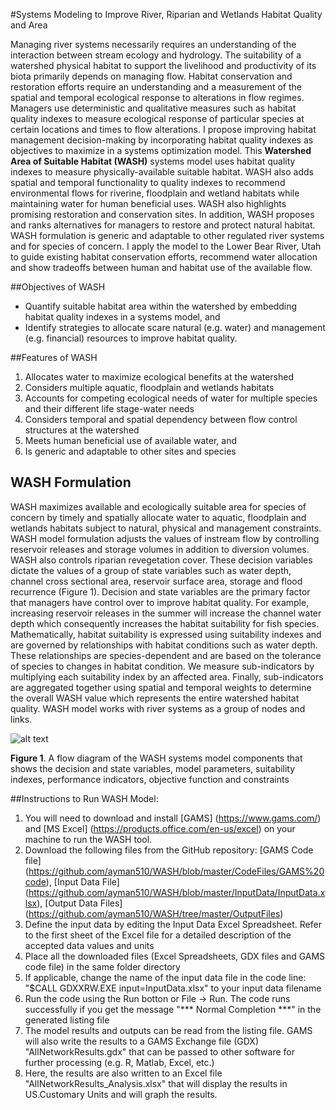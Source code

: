 #Systems Modeling to Improve River, Riparian and Wetlands Habitat Quality and Area

Managing river systems necessarily requires an understanding of the interaction between stream ecology and hydrology. The suitability of a watershed physical habitat to support the livelihood and productivity of its biota primarily depends on managing flow. Habitat conservation and restoration efforts require an understanding and a measurement of the spatial and temporal ecological response to alterations in flow regimes. Managers use deterministic and qualitative measures such as habitat quality indexes to measure ecological response of particular species at certain locations and times to flow alterations. I propose improving habitat management decision-making by incorporating habitat quality indexes as objectives to maximize in a systems optimization model. This **Watershed Area of Suitable Habitat (WASH)** systems model uses habitat quality indexes to measure physically-available suitable habitat. WASH also adds spatial and temporal functionality to quality indexes to recommend environmental flows for riverine, floodplain and wetland habitats while maintaining water for human beneficial uses. WASH also highlights promising restoration and conservation sites. In addition, WASH proposes and ranks alternatives for managers to restore and protect natural habitat. WASH formulation is generic and adaptable to other regulated river systems and for species of concern. I apply the model to the Lower Bear River, Utah to guide existing habitat conservation efforts, recommend water allocation and show tradeoffs between human and habitat use of the available flow.

##Objectives of WASH
* Quantify suitable habitat area within the watershed by embedding habitat quality indexes in a systems model, and
* Identify strategies to allocate scare natural (e.g. water) and management (e.g. financial) resources to improve habitat quality.

##Features of WASH
1. Allocates water to maximize ecological benefits at the watershed
2. Considers multiple aquatic, floodplain and wetlands habitats
3. Accounts for competing ecological needs of water for multiple species and their different life stage-water needs
4. Considers temporal and spatial dependency between flow control structures at the watershed
5. Meets human beneficial use of available water, and
6. Is generic and adaptable to other sites and species

## WASH Formulation
WASH maximizes available and ecologically suitable area for species of concern by timely and spatially allocate water to aquatic, floodplain and wetlands habitats subject to natural, physical and management constraints. WASH model formulation adjusts the values of instream flow by controlling reservoir releases and storage volumes in addition to diversion volumes. WASH also controls riparian revegetation cover. These decision variables dictate the values of a group of state variables such as water depth, channel cross sectional area, reservoir surface area, storage and flood recurrence (Figure 1). Decision and state variables are the primary factor that managers have control over to improve habitat quality. For example, increasing reservoir releases in the summer will increase the channel water depth which consequently increases the habitat suitability for fish species. Mathematically, habitat suitability is expressed using suitability indexes and are governed by relationships with habitat conditions such as water depth. These relationships are species-dependent and are based on the tolerance of species to changes in habitat condition. We measure sub-indicators by multiplying each suitability index by an affected area. Finally, sub-indicators are aggregated together using spatial and temporal weights to determine the overall WASH value which represents the entire watershed habitat quality. WASH model works with river systems as a group of nodes and links.


![alt text](http://bearriverfellows.usu.edu/wash/ModelFormulation.jpg "Model Formulation")

**Figure 1**. A flow diagram of the WASH systems model components that shows the decision and state variables, model parameters, suitability indexes, performance indicators, objective function and constraints 

##Instructions to Run WASH Model:
1. You will need to download and install [GAMS] (https://www.gams.com/) and [MS Excel] (https://products.office.com/en-us/excel) on your machine to run the WASH tool. 
2. Download the following files from the GitHub repository: [GAMS Code file] (https://github.com/ayman510/WASH/blob/master/CodeFiles/GAMS%20code), [Input Data File] (https://github.com/ayman510/WASH/blob/master/InputData/InputData.xlsx), [Output Data Files] (https://github.com/ayman510/WASH/tree/master/OutputFiles)
3. Define the input data by editing the Input Data Excel Spreadsheet. Refer to the first sheet of the Excel file for a detailed description of the accepted data values and units
4. Place all the downloaded files (Excel Spreadsheets, GDX files and GAMS code file) in the same folder directory
4. If applicable, change the name of the input data file in the code line: "$CALL GDXXRW.EXE input=InputData.xlsx" to your input data filename
5. Run the code using the Run botton or File -> Run. The code runs successfully if you get the message "*** Normal Completion ***" in the generated listing file
6. The model results and outputs can be read from the listing file. GAMS will also write the results to a GAMS Exchange file (GDX) "AllNetworkResults.gdx" that can be passed to other software for further processing (e.g. R, Matlab, Excel, etc.)
6. Here, the results are also written to an Excel file "AllNetworkResults_Analysis.xlsx" that will display the results in US.Customary Units and will graph the results.




